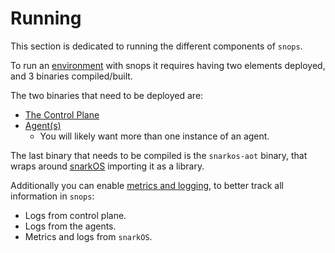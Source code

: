 # Running

This section is dedicated to running the different components of `snops`.

To run an [environment](../envs/README.md) with snops it requires having two elements deployed, and 3 binaries compiled/built.

The two binaries that need to be deployed are:
- [The Control Plane](./CONTROL_PLANE.md)
- [Agent(s)](./AGENT.md)
	- You will likely want more than one instance of an agent.

The last binary that needs to be compiled is the `snarkos-aot` binary, that wraps around [snarkOS](https://github.com/AleoNet/snarkOS) importing it as a library.

Additionally you can enable [metrics and logging](./METRICS_AND_LOGGING.md), to better track all information in `snops`:
- Logs from control plane.
- Logs from the agents.
- Metrics and logs from `snarkOS`.

<!-- TODO move to appropiate place and update

	<!-- Similarly, agents can run as a daemon on separate machines.

	## Installation and usage

	snops requires a local clone of `snarkos` and `snarkvm` in the parent directory.
	That is, your file tree should look like:

	```
	- <parent folder>
		- snarkos
		- snarkops
		- snarkvm
	```

	For each of the snops binaries, use `--help` for information on how to use its
	CLI.

	### Starting agents

	<!-- TODO: agent containerization -->
<!--
	For local development, it is handy to use the agent script in the
	[scripts](./scripts/) directory:

	```bash
	# start four (indexed) agents
	./scripts/agent.sh 0
	./scripts/agent.sh 1
	./scripts/agent.sh 2
	./scripts/agent.sh 3
	```

	### Preparing an environment

	An environment can be prepared with `snops-cli`:

	```bash
	snops-cli env apply my-env-spec.yaml
	```

	In a dev environment, you can use the following script:

	```bash
	./scripts/env_start.sh specs/test-4-validators.yaml
	```

	### Starting the control plane

	To start the control plane, build and execute the `snops` crate binary or use

	```bash
	./scripts/control_plane.sh
	``` -->
